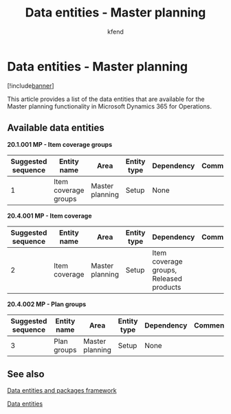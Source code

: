 ﻿---
# required metadata

title: Data entities - Master planning
description: This article provides a list of the data entities that are available for the Master planning functionality in Microsoft Dynamics 365 for Operations.
author: kfend
manager: AnnBe
ms.date: 04/04/2017
ms.topic: article
ms.prod: 
ms.service: Dynamics365Operations
ms.technology: 

# optional metadata

# ms.search.form: 
# ROBOTS: 
audience: Developer
# ms.devlang: 
# ms.reviewer: 51
ms.search.scope: AX 7.0.0, Operations
# ms.tgt_pltfrm: 
ms.custom: 95923
ms.assetid: fb6b9280-047a-4db9-9cc3-f516cf9be0d2
ms.search.region: Global
# ms.search.industry: 
ms.author: kfend
ms.search.validFrom: 2016-02-28
ms.dyn365.ops.version: AX 7.0.0

---

# Data entities - Master planning

[!include[banner](../includes/banner.md)]


This article provides a list of the data entities that are available for the Master planning functionality in Microsoft Dynamics 365 for Operations.

Available data entities
-----------------------

**20.1.001 MP - Item coverage groups**

| Suggested sequence | Entity name          | Area            | Entity type | Dependency | Comments |
|--------------------|----------------------|-----------------|-------------|------------|----------|
| 1                  | Item coverage groups | Master planning | Setup       | None       |          |

**20.4.001 MP - Item coverage**

| Suggested sequence | Entity name   | Area            | Entity type | Dependency                              | Comments |
|--------------------|---------------|-----------------|-------------|-----------------------------------------|----------|
| 2                  | Item coverage | Master planning | Setup       | Item coverage groups, Released products |          |

**20.4.002 MP - Plan groups**

| Suggested sequence | Entity name | Area            | Entity type | Dependency | Comments |
|--------------------|-------------|-----------------|-------------|------------|----------|
| 3                  | Plan groups | Master planning | Setup       | None       |          |

See also
--------

[Data entities and packages framework](data-entities-data-packages.md)

[Data entities](data-entities.md)


